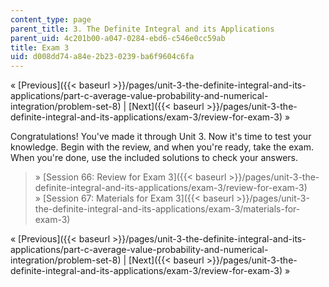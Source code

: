 ```yaml
---
content_type: page
parent_title: 3. The Definite Integral and its Applications
parent_uid: 4c201b00-a047-0284-ebd6-c546e0cc59ab
title: Exam 3
uid: d008dd74-a84e-2b23-0239-ba6f9604c6fa
---
```


« [Previous]({{< baseurl >}}/pages/unit-3-the-definite-integral-and-its-applications/part-c-average-value-probability-and-numerical-integration/problem-set-8) | [Next]({{< baseurl >}}/pages/unit-3-the-definite-integral-and-its-applications/exam-3/review-for-exam-3) »

Congratulations! You've made it through Unit 3. Now it's time to test your knowledge. Begin with the review, and when you're ready, take the exam. When you're done, use the included solutions to check your answers.

> » [Session 66: Review for Exam 3]({{< baseurl >}}/pages/unit-3-the-definite-integral-and-its-applications/exam-3/review-for-exam-3)  
> » [Session 67: Materials for Exam 3]({{< baseurl >}}/pages/unit-3-the-definite-integral-and-its-applications/exam-3/materials-for-exam-3)

« [Previous]({{< baseurl >}}/pages/unit-3-the-definite-integral-and-its-applications/part-c-average-value-probability-and-numerical-integration/problem-set-8) | [Next]({{< baseurl >}}/pages/unit-3-the-definite-integral-and-its-applications/exam-3/review-for-exam-3) »